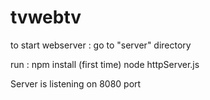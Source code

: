tvwebtv
=======

to start webserver : go to "server" directory

run : 
	npm install (first time)
	node httpServer.js

Server is listening on 8080 port